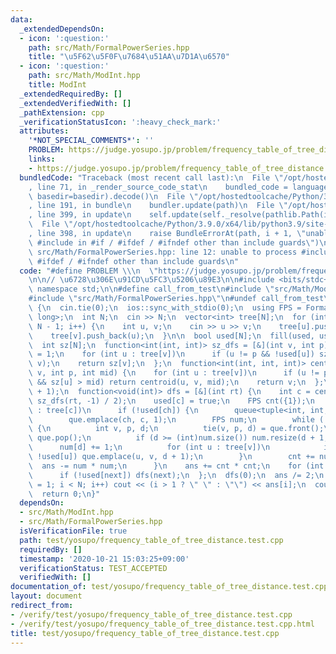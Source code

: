 ```yaml
---
data:
  _extendedDependsOn:
  - icon: ':question:'
    path: src/Math/FormalPowerSeries.hpp
    title: "\u5F62\u5F0F\u7684\u51AA\u7D1A\u6570"
  - icon: ':question:'
    path: src/Math/ModInt.hpp
    title: ModInt
  _extendedRequiredBy: []
  _extendedVerifiedWith: []
  _pathExtension: cpp
  _verificationStatusIcon: ':heavy_check_mark:'
  attributes:
    '*NOT_SPECIAL_COMMENTS*': ''
    PROBLEM: https://judge.yosupo.jp/problem/frequency_table_of_tree_distance
    links:
    - https://judge.yosupo.jp/problem/frequency_table_of_tree_distance
  bundledCode: "Traceback (most recent call last):\n  File \"/opt/hostedtoolcache/Python/3.9.0/x64/lib/python3.9/site-packages/onlinejudge_verify/documentation/build.py\"\
    , line 71, in _render_source_code_stat\n    bundled_code = language.bundle(stat.path,\
    \ basedir=basedir).decode()\n  File \"/opt/hostedtoolcache/Python/3.9.0/x64/lib/python3.9/site-packages/onlinejudge_verify/languages/cplusplus.py\"\
    , line 191, in bundle\n    bundler.update(path)\n  File \"/opt/hostedtoolcache/Python/3.9.0/x64/lib/python3.9/site-packages/onlinejudge_verify/languages/cplusplus_bundle.py\"\
    , line 399, in update\n    self.update(self._resolve(pathlib.Path(included), included_from=path))\n\
    \  File \"/opt/hostedtoolcache/Python/3.9.0/x64/lib/python3.9/site-packages/onlinejudge_verify/languages/cplusplus_bundle.py\"\
    , line 398, in update\n    raise BundleErrorAt(path, i + 1, \"unable to process\
    \ #include in #if / #ifdef / #ifndef other than include guards\")\nonlinejudge_verify.languages.cplusplus_bundle.BundleErrorAt:\
    \ src/Math/FormalPowerSeries.hpp: line 12: unable to process #include in #if /\
    \ #ifdef / #ifndef other than include guards\n"
  code: "#define PROBLEM \\\n  \"https://judge.yosupo.jp/problem/frequency_table_of_tree_distance\"\
    \n\n// \u6728\u306E\u91CD\u5FC3\u5206\u89E3\n\n#include <bits/stdc++.h>\nusing\
    \ namespace std;\n\n#define call_from_test\n#include \"src/Math/ModInt.hpp\"\n\
    #include \"src/Math/FormalPowerSeries.hpp\"\n#undef call_from_test\n\nsigned main()\
    \ {\n  cin.tie(0);\n  ios::sync_with_stdio(0);\n  using FPS = FormalPowerSeries<long\
    \ long>;\n  int N;\n  cin >> N;\n  vector<int> tree[N];\n  for (int i = 0; i <\
    \ N - 1; i++) {\n    int u, v;\n    cin >> u >> v;\n    tree[u].push_back(v);\n\
    \    tree[v].push_back(u);\n  }\n\n  bool used[N];\n  fill(used, used + N, false);\n\
    \  int sz[N];\n  function<int(int, int)> sz_dfs = [&](int v, int p) {\n    sz[v]\
    \ = 1;\n    for (int u : tree[v])\n      if (u != p && !used[u]) sz[v] += sz_dfs(u,\
    \ v);\n    return sz[v];\n  };\n  function<int(int, int, int)> centroid = [&](int\
    \ v, int p, int mid) {\n    for (int u : tree[v])\n      if (u != p && !used[u]\
    \ && sz[u] > mid) return centroid(u, v, mid);\n    return v;\n  };\n\n  FPS ans(N\
    \ + 1);\n  function<void(int)> dfs = [&](int rt) {\n    int c = centroid(rt, -1,\
    \ sz_dfs(rt, -1) / 2);\n    used[c] = true;\n    FPS cnt({1});\n    for (int ch\
    \ : tree[c])\n      if (!used[ch]) {\n        queue<tuple<int, int, int>> que;\n\
    \        que.emplace(ch, c, 1);\n        FPS num;\n        while (!que.empty())\
    \ {\n          int v, p, d;\n          tie(v, p, d) = que.front();\n         \
    \ que.pop();\n          if (d >= (int)num.size()) num.resize(d + 1, 0);\n    \
    \      num[d] += 1;\n          for (int u : tree[v])\n            if (u != p &&\
    \ !used[u]) que.emplace(u, v, d + 1);\n        }\n        cnt += num;\n      \
    \  ans -= num * num;\n      }\n    ans += cnt * cnt;\n    for (int next : tree[c])\n\
    \      if (!used[next]) dfs(next);\n  };\n  dfs(0);\n  ans /= 2;\n  for (int i\
    \ = 1; i < N; i++) cout << (i > 1 ? \" \" : \"\") << ans[i];\n  cout << '\\n';\n\
    \  return 0;\n}"
  dependsOn:
  - src/Math/ModInt.hpp
  - src/Math/FormalPowerSeries.hpp
  isVerificationFile: true
  path: test/yosupo/frequency_table_of_tree_distance.test.cpp
  requiredBy: []
  timestamp: '2020-10-21 15:03:25+09:00'
  verificationStatus: TEST_ACCEPTED
  verifiedWith: []
documentation_of: test/yosupo/frequency_table_of_tree_distance.test.cpp
layout: document
redirect_from:
- /verify/test/yosupo/frequency_table_of_tree_distance.test.cpp
- /verify/test/yosupo/frequency_table_of_tree_distance.test.cpp.html
title: test/yosupo/frequency_table_of_tree_distance.test.cpp
---
```


